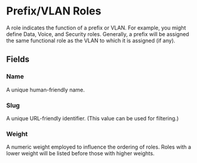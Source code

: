# Prefix/VLAN Roles

A role indicates the function of a prefix or VLAN. For example, you might define Data, Voice, and Security roles. Generally, a prefix will be assigned the same functional role as the VLAN to which it is assigned (if any).

## Fields

### Name

A unique human-friendly name.

### Slug

A unique URL-friendly identifier. (This value can be used for filtering.)

### Weight

A numeric weight employed to influence the ordering of roles. Roles with a lower weight will be listed before those with higher weights.
